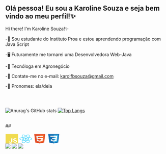 ## Olá pessoa! Eu sou a Karoline Souza e seja bem vindo ao meu perfil!✨

Hi there! I'm Karoline Souza!✨

-📖 Sou estudante do Instituto Proa e estou aprendendo programação com Java Script

-🖥️ Futuramente me tornarei uma Desenvolvedora Web-Java

-🌱 Tecnóloga em Agronegócio

-📱 Contate-me no e-mail: karolfbsouza@gmail.com

-💃 Pronomes: ela/dela
##
</br>

 ![Anurag's GitHub stats](https://github-readme-stats.vercel.app/api?username=KarolineFBSouza&show_icons=true&theme=transparent) [![Top Langs](https://github-readme-stats.vercel.app/api/top-langs/?username=KarolineFBSouza&layout=compact&theme=transparent)](https://github.com/KarolineFBSouza/github-readme-stats&layout=compact)

</br>
##
<div style="display: inline_block"><br>
  <img align="center" alt="Karol-Js" height="30" width="40" src="https://raw.githubusercontent.com/devicons/devicon/master/icons/javascript/javascript-plain.svg">
  <img align="center" alt="Karol-React" height="30" width="40" src="https://raw.githubusercontent.com/devicons/devicon/master/icons/react/react-original.svg">
  <img align="center" alt="Karol-HTML" height="30" width="40" src="https://raw.githubusercontent.com/devicons/devicon/master/icons/html5/html5-original.svg">
  <img align="center" alt="Karol-CSS" height="30" width="40" src="https://raw.githubusercontent.com/devicons/devicon/master/icons/css3/css3-original.svg"> 
</div>

<div> 
  <a href="https://www.instagram.com/ladykarlota/" target="_blank"><img src="https://img.shields.io/badge/-Instagram-%23E4405F?style=for-the-badge&logo=instagram&logoColor=white" target="_blank"></a>
  <a href = "mailto:karolfbsouza@gmail.com"><img src="https://img.shields.io/badge/-Gmail-%23333?style=for-the-badge&logo=gmail&logoColor=white" target="_blank"></a>
  <a href="https://www.linkedin.com/in/karoline-souza-a06a001a4/" target="_blank"><img src="https://img.shields.io/badge/-LinkedIn-%230077B5?style=for-the-badge&logo=linkedin&logoColor=white" target="_blank"></a> 
  </div>

##
